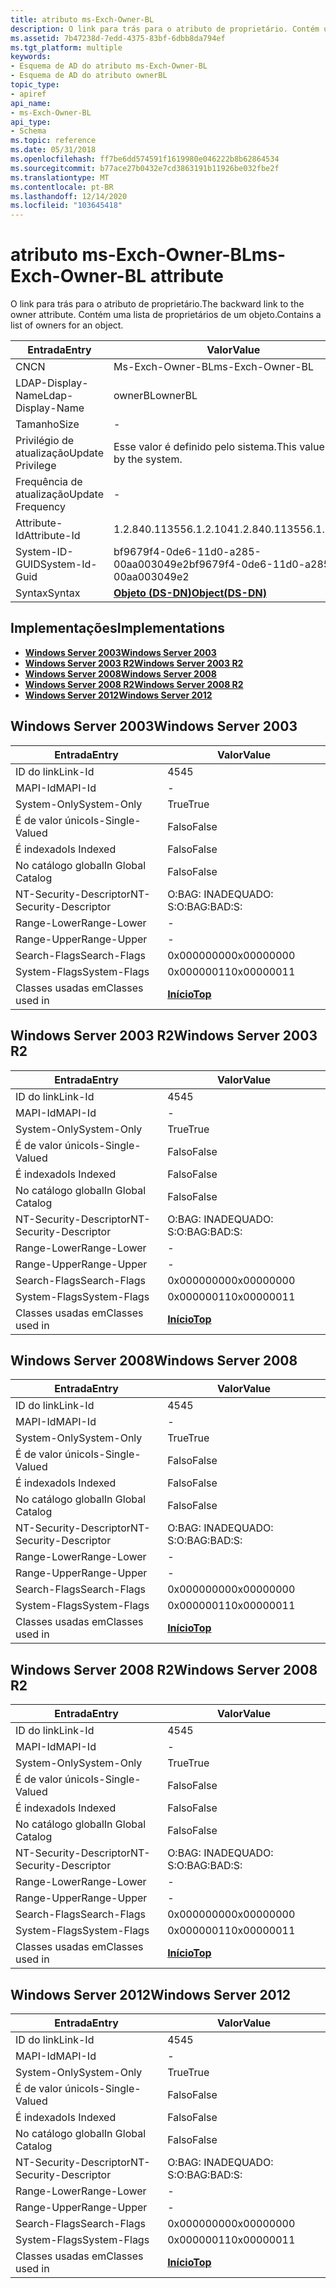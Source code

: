 ```yaml
---
title: atributo ms-Exch-Owner-BL
description: O link para trás para o atributo de proprietário. Contém uma lista de proprietários de um objeto.
ms.assetid: 7b47238d-7edd-4375-83bf-6dbb8da794ef
ms.tgt_platform: multiple
keywords:
- Esquema de AD do atributo ms-Exch-Owner-BL
- Esquema de AD do atributo ownerBL
topic_type:
- apiref
api_name:
- ms-Exch-Owner-BL
api_type:
- Schema
ms.topic: reference
ms.date: 05/31/2018
ms.openlocfilehash: ff7be6dd574591f1619980e046222b8b62864534
ms.sourcegitcommit: b77ace27b0432e7cd3863191b11926be032fbe2f
ms.translationtype: MT
ms.contentlocale: pt-BR
ms.lasthandoff: 12/14/2020
ms.locfileid: "103645418"
---
```

# <a name="ms-exch-owner-bl-attribute"></a><span data-ttu-id="8ed26-106">atributo ms-Exch-Owner-BL</span><span class="sxs-lookup"><span data-stu-id="8ed26-106">ms-Exch-Owner-BL attribute</span></span>

<span data-ttu-id="8ed26-107">O link para trás para o atributo de proprietário.</span><span class="sxs-lookup"><span data-stu-id="8ed26-107">The backward link to the owner attribute.</span></span> <span data-ttu-id="8ed26-108">Contém uma lista de proprietários de um objeto.</span><span class="sxs-lookup"><span data-stu-id="8ed26-108">Contains a list of owners for an object.</span></span>



| <span data-ttu-id="8ed26-109">Entrada</span><span class="sxs-lookup"><span data-stu-id="8ed26-109">Entry</span></span> | <span data-ttu-id="8ed26-110">Valor</span><span class="sxs-lookup"><span data-stu-id="8ed26-110">Value</span></span> |
|-------------------|-----------------------------------------|
| <span data-ttu-id="8ed26-111">CN</span><span class="sxs-lookup"><span data-stu-id="8ed26-111">CN</span></span>                | <span data-ttu-id="8ed26-112">Ms-Exch-Owner-BL</span><span class="sxs-lookup"><span data-stu-id="8ed26-112">ms-Exch-Owner-BL</span></span>                        |
| <span data-ttu-id="8ed26-113">LDAP-Display-Name</span><span class="sxs-lookup"><span data-stu-id="8ed26-113">Ldap-Display-Name</span></span> | <span data-ttu-id="8ed26-114">ownerBL</span><span class="sxs-lookup"><span data-stu-id="8ed26-114">ownerBL</span></span>                                 |
| <span data-ttu-id="8ed26-115">Tamanho</span><span class="sxs-lookup"><span data-stu-id="8ed26-115">Size</span></span>              | \-                                      |
| <span data-ttu-id="8ed26-116">Privilégio de atualização</span><span class="sxs-lookup"><span data-stu-id="8ed26-116">Update Privilege</span></span>  | <span data-ttu-id="8ed26-117">Esse valor é definido pelo sistema.</span><span class="sxs-lookup"><span data-stu-id="8ed26-117">This value is set by the system.</span></span>        |
| <span data-ttu-id="8ed26-118">Frequência de atualização</span><span class="sxs-lookup"><span data-stu-id="8ed26-118">Update Frequency</span></span>  | \-                                      |
| <span data-ttu-id="8ed26-119">Attribute-Id</span><span class="sxs-lookup"><span data-stu-id="8ed26-119">Attribute-Id</span></span>      | <span data-ttu-id="8ed26-120">1.2.840.113556.1.2.104</span><span class="sxs-lookup"><span data-stu-id="8ed26-120">1.2.840.113556.1.2.104</span></span>                  |
| <span data-ttu-id="8ed26-121">System-ID-GUID</span><span class="sxs-lookup"><span data-stu-id="8ed26-121">System-Id-Guid</span></span>    | <span data-ttu-id="8ed26-122">bf9679f4-0de6-11d0-a285-00aa003049e2</span><span class="sxs-lookup"><span data-stu-id="8ed26-122">bf9679f4-0de6-11d0-a285-00aa003049e2</span></span>    |
| <span data-ttu-id="8ed26-123">Syntax</span><span class="sxs-lookup"><span data-stu-id="8ed26-123">Syntax</span></span>            | [<span data-ttu-id="8ed26-124">**Objeto (DS-DN)**</span><span class="sxs-lookup"><span data-stu-id="8ed26-124">**Object(DS-DN)**</span></span>](s-object-ds-dn.md) |



## <a name="implementations"></a><span data-ttu-id="8ed26-125">Implementações</span><span class="sxs-lookup"><span data-stu-id="8ed26-125">Implementations</span></span>

-   [<span data-ttu-id="8ed26-126">**Windows Server 2003**</span><span class="sxs-lookup"><span data-stu-id="8ed26-126">**Windows Server 2003**</span></span>](#windows-server-2003)
-   [<span data-ttu-id="8ed26-127">**Windows Server 2003 R2**</span><span class="sxs-lookup"><span data-stu-id="8ed26-127">**Windows Server 2003 R2**</span></span>](#windows-server-2003-r2)
-   [<span data-ttu-id="8ed26-128">**Windows Server 2008**</span><span class="sxs-lookup"><span data-stu-id="8ed26-128">**Windows Server 2008**</span></span>](#windows-server-2008)
-   [<span data-ttu-id="8ed26-129">**Windows Server 2008 R2**</span><span class="sxs-lookup"><span data-stu-id="8ed26-129">**Windows Server 2008 R2**</span></span>](#windows-server-2008-r2)
-   [<span data-ttu-id="8ed26-130">**Windows Server 2012**</span><span class="sxs-lookup"><span data-stu-id="8ed26-130">**Windows Server 2012**</span></span>](#windows-server-2012)

## <a name="windows-server-2003"></a><span data-ttu-id="8ed26-131">Windows Server 2003</span><span class="sxs-lookup"><span data-stu-id="8ed26-131">Windows Server 2003</span></span>



| <span data-ttu-id="8ed26-132">Entrada</span><span class="sxs-lookup"><span data-stu-id="8ed26-132">Entry</span></span> | <span data-ttu-id="8ed26-133">Valor</span><span class="sxs-lookup"><span data-stu-id="8ed26-133">Value</span></span> |
|------------------------|---------------------------------|
| <span data-ttu-id="8ed26-134">ID do link</span><span class="sxs-lookup"><span data-stu-id="8ed26-134">Link-Id</span></span>                | <span data-ttu-id="8ed26-135">45</span><span class="sxs-lookup"><span data-stu-id="8ed26-135">45</span></span>                              |
| <span data-ttu-id="8ed26-136">MAPI-Id</span><span class="sxs-lookup"><span data-stu-id="8ed26-136">MAPI-Id</span></span>                | \-                              |
| <span data-ttu-id="8ed26-137">System-Only</span><span class="sxs-lookup"><span data-stu-id="8ed26-137">System-Only</span></span>            | <span data-ttu-id="8ed26-138">True</span><span class="sxs-lookup"><span data-stu-id="8ed26-138">True</span></span>                            |
| <span data-ttu-id="8ed26-139">É de valor único</span><span class="sxs-lookup"><span data-stu-id="8ed26-139">Is-Single-Valued</span></span>       | <span data-ttu-id="8ed26-140">Falso</span><span class="sxs-lookup"><span data-stu-id="8ed26-140">False</span></span>                           |
| <span data-ttu-id="8ed26-141">É indexado</span><span class="sxs-lookup"><span data-stu-id="8ed26-141">Is Indexed</span></span>             | <span data-ttu-id="8ed26-142">Falso</span><span class="sxs-lookup"><span data-stu-id="8ed26-142">False</span></span>                           |
| <span data-ttu-id="8ed26-143">No catálogo global</span><span class="sxs-lookup"><span data-stu-id="8ed26-143">In Global Catalog</span></span>      | <span data-ttu-id="8ed26-144">Falso</span><span class="sxs-lookup"><span data-stu-id="8ed26-144">False</span></span>                           |
| <span data-ttu-id="8ed26-145">NT-Security-Descriptor</span><span class="sxs-lookup"><span data-stu-id="8ed26-145">NT-Security-Descriptor</span></span> | <span data-ttu-id="8ed26-146">O:BAG: INADEQUADO: S:</span><span class="sxs-lookup"><span data-stu-id="8ed26-146">O:BAG:BAD:S:</span></span>                    |
| <span data-ttu-id="8ed26-147">Range-Lower</span><span class="sxs-lookup"><span data-stu-id="8ed26-147">Range-Lower</span></span>            | \-                              |
| <span data-ttu-id="8ed26-148">Range-Upper</span><span class="sxs-lookup"><span data-stu-id="8ed26-148">Range-Upper</span></span>            | \-                              |
| <span data-ttu-id="8ed26-149">Search-Flags</span><span class="sxs-lookup"><span data-stu-id="8ed26-149">Search-Flags</span></span>           | <span data-ttu-id="8ed26-150">0x00000000</span><span class="sxs-lookup"><span data-stu-id="8ed26-150">0x00000000</span></span>                      |
| <span data-ttu-id="8ed26-151">System-Flags</span><span class="sxs-lookup"><span data-stu-id="8ed26-151">System-Flags</span></span>           | <span data-ttu-id="8ed26-152">0x00000011</span><span class="sxs-lookup"><span data-stu-id="8ed26-152">0x00000011</span></span>                      |
| <span data-ttu-id="8ed26-153">Classes usadas em</span><span class="sxs-lookup"><span data-stu-id="8ed26-153">Classes used in</span></span>        | [<span data-ttu-id="8ed26-154">**Início**</span><span class="sxs-lookup"><span data-stu-id="8ed26-154">**Top**</span></span>](c-top.md)<br/> |



## <a name="windows-server-2003-r2"></a><span data-ttu-id="8ed26-155">Windows Server 2003 R2</span><span class="sxs-lookup"><span data-stu-id="8ed26-155">Windows Server 2003 R2</span></span>



| <span data-ttu-id="8ed26-156">Entrada</span><span class="sxs-lookup"><span data-stu-id="8ed26-156">Entry</span></span> | <span data-ttu-id="8ed26-157">Valor</span><span class="sxs-lookup"><span data-stu-id="8ed26-157">Value</span></span> |
|------------------------|---------------------------------|
| <span data-ttu-id="8ed26-158">ID do link</span><span class="sxs-lookup"><span data-stu-id="8ed26-158">Link-Id</span></span>                | <span data-ttu-id="8ed26-159">45</span><span class="sxs-lookup"><span data-stu-id="8ed26-159">45</span></span>                              |
| <span data-ttu-id="8ed26-160">MAPI-Id</span><span class="sxs-lookup"><span data-stu-id="8ed26-160">MAPI-Id</span></span>                | \-                              |
| <span data-ttu-id="8ed26-161">System-Only</span><span class="sxs-lookup"><span data-stu-id="8ed26-161">System-Only</span></span>            | <span data-ttu-id="8ed26-162">True</span><span class="sxs-lookup"><span data-stu-id="8ed26-162">True</span></span>                            |
| <span data-ttu-id="8ed26-163">É de valor único</span><span class="sxs-lookup"><span data-stu-id="8ed26-163">Is-Single-Valued</span></span>       | <span data-ttu-id="8ed26-164">Falso</span><span class="sxs-lookup"><span data-stu-id="8ed26-164">False</span></span>                           |
| <span data-ttu-id="8ed26-165">É indexado</span><span class="sxs-lookup"><span data-stu-id="8ed26-165">Is Indexed</span></span>             | <span data-ttu-id="8ed26-166">Falso</span><span class="sxs-lookup"><span data-stu-id="8ed26-166">False</span></span>                           |
| <span data-ttu-id="8ed26-167">No catálogo global</span><span class="sxs-lookup"><span data-stu-id="8ed26-167">In Global Catalog</span></span>      | <span data-ttu-id="8ed26-168">Falso</span><span class="sxs-lookup"><span data-stu-id="8ed26-168">False</span></span>                           |
| <span data-ttu-id="8ed26-169">NT-Security-Descriptor</span><span class="sxs-lookup"><span data-stu-id="8ed26-169">NT-Security-Descriptor</span></span> | <span data-ttu-id="8ed26-170">O:BAG: INADEQUADO: S:</span><span class="sxs-lookup"><span data-stu-id="8ed26-170">O:BAG:BAD:S:</span></span>                    |
| <span data-ttu-id="8ed26-171">Range-Lower</span><span class="sxs-lookup"><span data-stu-id="8ed26-171">Range-Lower</span></span>            | \-                              |
| <span data-ttu-id="8ed26-172">Range-Upper</span><span class="sxs-lookup"><span data-stu-id="8ed26-172">Range-Upper</span></span>            | \-                              |
| <span data-ttu-id="8ed26-173">Search-Flags</span><span class="sxs-lookup"><span data-stu-id="8ed26-173">Search-Flags</span></span>           | <span data-ttu-id="8ed26-174">0x00000000</span><span class="sxs-lookup"><span data-stu-id="8ed26-174">0x00000000</span></span>                      |
| <span data-ttu-id="8ed26-175">System-Flags</span><span class="sxs-lookup"><span data-stu-id="8ed26-175">System-Flags</span></span>           | <span data-ttu-id="8ed26-176">0x00000011</span><span class="sxs-lookup"><span data-stu-id="8ed26-176">0x00000011</span></span>                      |
| <span data-ttu-id="8ed26-177">Classes usadas em</span><span class="sxs-lookup"><span data-stu-id="8ed26-177">Classes used in</span></span>        | [<span data-ttu-id="8ed26-178">**Início**</span><span class="sxs-lookup"><span data-stu-id="8ed26-178">**Top**</span></span>](c-top.md)<br/> |



## <a name="windows-server-2008"></a><span data-ttu-id="8ed26-179">Windows Server 2008</span><span class="sxs-lookup"><span data-stu-id="8ed26-179">Windows Server 2008</span></span>



| <span data-ttu-id="8ed26-180">Entrada</span><span class="sxs-lookup"><span data-stu-id="8ed26-180">Entry</span></span> | <span data-ttu-id="8ed26-181">Valor</span><span class="sxs-lookup"><span data-stu-id="8ed26-181">Value</span></span> |
|------------------------|---------------------------------|
| <span data-ttu-id="8ed26-182">ID do link</span><span class="sxs-lookup"><span data-stu-id="8ed26-182">Link-Id</span></span>                | <span data-ttu-id="8ed26-183">45</span><span class="sxs-lookup"><span data-stu-id="8ed26-183">45</span></span>                              |
| <span data-ttu-id="8ed26-184">MAPI-Id</span><span class="sxs-lookup"><span data-stu-id="8ed26-184">MAPI-Id</span></span>                | \-                              |
| <span data-ttu-id="8ed26-185">System-Only</span><span class="sxs-lookup"><span data-stu-id="8ed26-185">System-Only</span></span>            | <span data-ttu-id="8ed26-186">True</span><span class="sxs-lookup"><span data-stu-id="8ed26-186">True</span></span>                            |
| <span data-ttu-id="8ed26-187">É de valor único</span><span class="sxs-lookup"><span data-stu-id="8ed26-187">Is-Single-Valued</span></span>       | <span data-ttu-id="8ed26-188">Falso</span><span class="sxs-lookup"><span data-stu-id="8ed26-188">False</span></span>                           |
| <span data-ttu-id="8ed26-189">É indexado</span><span class="sxs-lookup"><span data-stu-id="8ed26-189">Is Indexed</span></span>             | <span data-ttu-id="8ed26-190">Falso</span><span class="sxs-lookup"><span data-stu-id="8ed26-190">False</span></span>                           |
| <span data-ttu-id="8ed26-191">No catálogo global</span><span class="sxs-lookup"><span data-stu-id="8ed26-191">In Global Catalog</span></span>      | <span data-ttu-id="8ed26-192">Falso</span><span class="sxs-lookup"><span data-stu-id="8ed26-192">False</span></span>                           |
| <span data-ttu-id="8ed26-193">NT-Security-Descriptor</span><span class="sxs-lookup"><span data-stu-id="8ed26-193">NT-Security-Descriptor</span></span> | <span data-ttu-id="8ed26-194">O:BAG: INADEQUADO: S:</span><span class="sxs-lookup"><span data-stu-id="8ed26-194">O:BAG:BAD:S:</span></span>                    |
| <span data-ttu-id="8ed26-195">Range-Lower</span><span class="sxs-lookup"><span data-stu-id="8ed26-195">Range-Lower</span></span>            | \-                              |
| <span data-ttu-id="8ed26-196">Range-Upper</span><span class="sxs-lookup"><span data-stu-id="8ed26-196">Range-Upper</span></span>            | \-                              |
| <span data-ttu-id="8ed26-197">Search-Flags</span><span class="sxs-lookup"><span data-stu-id="8ed26-197">Search-Flags</span></span>           | <span data-ttu-id="8ed26-198">0x00000000</span><span class="sxs-lookup"><span data-stu-id="8ed26-198">0x00000000</span></span>                      |
| <span data-ttu-id="8ed26-199">System-Flags</span><span class="sxs-lookup"><span data-stu-id="8ed26-199">System-Flags</span></span>           | <span data-ttu-id="8ed26-200">0x00000011</span><span class="sxs-lookup"><span data-stu-id="8ed26-200">0x00000011</span></span>                      |
| <span data-ttu-id="8ed26-201">Classes usadas em</span><span class="sxs-lookup"><span data-stu-id="8ed26-201">Classes used in</span></span>        | [<span data-ttu-id="8ed26-202">**Início**</span><span class="sxs-lookup"><span data-stu-id="8ed26-202">**Top**</span></span>](c-top.md)<br/> |



## <a name="windows-server-2008-r2"></a><span data-ttu-id="8ed26-203">Windows Server 2008 R2</span><span class="sxs-lookup"><span data-stu-id="8ed26-203">Windows Server 2008 R2</span></span>



| <span data-ttu-id="8ed26-204">Entrada</span><span class="sxs-lookup"><span data-stu-id="8ed26-204">Entry</span></span> | <span data-ttu-id="8ed26-205">Valor</span><span class="sxs-lookup"><span data-stu-id="8ed26-205">Value</span></span> |
|------------------------|---------------------------------|
| <span data-ttu-id="8ed26-206">ID do link</span><span class="sxs-lookup"><span data-stu-id="8ed26-206">Link-Id</span></span>                | <span data-ttu-id="8ed26-207">45</span><span class="sxs-lookup"><span data-stu-id="8ed26-207">45</span></span>                              |
| <span data-ttu-id="8ed26-208">MAPI-Id</span><span class="sxs-lookup"><span data-stu-id="8ed26-208">MAPI-Id</span></span>                | \-                              |
| <span data-ttu-id="8ed26-209">System-Only</span><span class="sxs-lookup"><span data-stu-id="8ed26-209">System-Only</span></span>            | <span data-ttu-id="8ed26-210">True</span><span class="sxs-lookup"><span data-stu-id="8ed26-210">True</span></span>                            |
| <span data-ttu-id="8ed26-211">É de valor único</span><span class="sxs-lookup"><span data-stu-id="8ed26-211">Is-Single-Valued</span></span>       | <span data-ttu-id="8ed26-212">Falso</span><span class="sxs-lookup"><span data-stu-id="8ed26-212">False</span></span>                           |
| <span data-ttu-id="8ed26-213">É indexado</span><span class="sxs-lookup"><span data-stu-id="8ed26-213">Is Indexed</span></span>             | <span data-ttu-id="8ed26-214">Falso</span><span class="sxs-lookup"><span data-stu-id="8ed26-214">False</span></span>                           |
| <span data-ttu-id="8ed26-215">No catálogo global</span><span class="sxs-lookup"><span data-stu-id="8ed26-215">In Global Catalog</span></span>      | <span data-ttu-id="8ed26-216">Falso</span><span class="sxs-lookup"><span data-stu-id="8ed26-216">False</span></span>                           |
| <span data-ttu-id="8ed26-217">NT-Security-Descriptor</span><span class="sxs-lookup"><span data-stu-id="8ed26-217">NT-Security-Descriptor</span></span> | <span data-ttu-id="8ed26-218">O:BAG: INADEQUADO: S:</span><span class="sxs-lookup"><span data-stu-id="8ed26-218">O:BAG:BAD:S:</span></span>                    |
| <span data-ttu-id="8ed26-219">Range-Lower</span><span class="sxs-lookup"><span data-stu-id="8ed26-219">Range-Lower</span></span>            | \-                              |
| <span data-ttu-id="8ed26-220">Range-Upper</span><span class="sxs-lookup"><span data-stu-id="8ed26-220">Range-Upper</span></span>            | \-                              |
| <span data-ttu-id="8ed26-221">Search-Flags</span><span class="sxs-lookup"><span data-stu-id="8ed26-221">Search-Flags</span></span>           | <span data-ttu-id="8ed26-222">0x00000000</span><span class="sxs-lookup"><span data-stu-id="8ed26-222">0x00000000</span></span>                      |
| <span data-ttu-id="8ed26-223">System-Flags</span><span class="sxs-lookup"><span data-stu-id="8ed26-223">System-Flags</span></span>           | <span data-ttu-id="8ed26-224">0x00000011</span><span class="sxs-lookup"><span data-stu-id="8ed26-224">0x00000011</span></span>                      |
| <span data-ttu-id="8ed26-225">Classes usadas em</span><span class="sxs-lookup"><span data-stu-id="8ed26-225">Classes used in</span></span>        | [<span data-ttu-id="8ed26-226">**Início**</span><span class="sxs-lookup"><span data-stu-id="8ed26-226">**Top**</span></span>](c-top.md)<br/> |



## <a name="windows-server-2012"></a><span data-ttu-id="8ed26-227">Windows Server 2012</span><span class="sxs-lookup"><span data-stu-id="8ed26-227">Windows Server 2012</span></span>



| <span data-ttu-id="8ed26-228">Entrada</span><span class="sxs-lookup"><span data-stu-id="8ed26-228">Entry</span></span> | <span data-ttu-id="8ed26-229">Valor</span><span class="sxs-lookup"><span data-stu-id="8ed26-229">Value</span></span> |
|------------------------|---------------------------------|
| <span data-ttu-id="8ed26-230">ID do link</span><span class="sxs-lookup"><span data-stu-id="8ed26-230">Link-Id</span></span>                | <span data-ttu-id="8ed26-231">45</span><span class="sxs-lookup"><span data-stu-id="8ed26-231">45</span></span>                              |
| <span data-ttu-id="8ed26-232">MAPI-Id</span><span class="sxs-lookup"><span data-stu-id="8ed26-232">MAPI-Id</span></span>                | \-                              |
| <span data-ttu-id="8ed26-233">System-Only</span><span class="sxs-lookup"><span data-stu-id="8ed26-233">System-Only</span></span>            | <span data-ttu-id="8ed26-234">True</span><span class="sxs-lookup"><span data-stu-id="8ed26-234">True</span></span>                            |
| <span data-ttu-id="8ed26-235">É de valor único</span><span class="sxs-lookup"><span data-stu-id="8ed26-235">Is-Single-Valued</span></span>       | <span data-ttu-id="8ed26-236">Falso</span><span class="sxs-lookup"><span data-stu-id="8ed26-236">False</span></span>                           |
| <span data-ttu-id="8ed26-237">É indexado</span><span class="sxs-lookup"><span data-stu-id="8ed26-237">Is Indexed</span></span>             | <span data-ttu-id="8ed26-238">Falso</span><span class="sxs-lookup"><span data-stu-id="8ed26-238">False</span></span>                           |
| <span data-ttu-id="8ed26-239">No catálogo global</span><span class="sxs-lookup"><span data-stu-id="8ed26-239">In Global Catalog</span></span>      | <span data-ttu-id="8ed26-240">Falso</span><span class="sxs-lookup"><span data-stu-id="8ed26-240">False</span></span>                           |
| <span data-ttu-id="8ed26-241">NT-Security-Descriptor</span><span class="sxs-lookup"><span data-stu-id="8ed26-241">NT-Security-Descriptor</span></span> | <span data-ttu-id="8ed26-242">O:BAG: INADEQUADO: S:</span><span class="sxs-lookup"><span data-stu-id="8ed26-242">O:BAG:BAD:S:</span></span>                    |
| <span data-ttu-id="8ed26-243">Range-Lower</span><span class="sxs-lookup"><span data-stu-id="8ed26-243">Range-Lower</span></span>            | \-                              |
| <span data-ttu-id="8ed26-244">Range-Upper</span><span class="sxs-lookup"><span data-stu-id="8ed26-244">Range-Upper</span></span>            | \-                              |
| <span data-ttu-id="8ed26-245">Search-Flags</span><span class="sxs-lookup"><span data-stu-id="8ed26-245">Search-Flags</span></span>           | <span data-ttu-id="8ed26-246">0x00000000</span><span class="sxs-lookup"><span data-stu-id="8ed26-246">0x00000000</span></span>                      |
| <span data-ttu-id="8ed26-247">System-Flags</span><span class="sxs-lookup"><span data-stu-id="8ed26-247">System-Flags</span></span>           | <span data-ttu-id="8ed26-248">0x00000011</span><span class="sxs-lookup"><span data-stu-id="8ed26-248">0x00000011</span></span>                      |
| <span data-ttu-id="8ed26-249">Classes usadas em</span><span class="sxs-lookup"><span data-stu-id="8ed26-249">Classes used in</span></span>        | [<span data-ttu-id="8ed26-250">**Início**</span><span class="sxs-lookup"><span data-stu-id="8ed26-250">**Top**</span></span>](c-top.md)<br/> |



 

 





